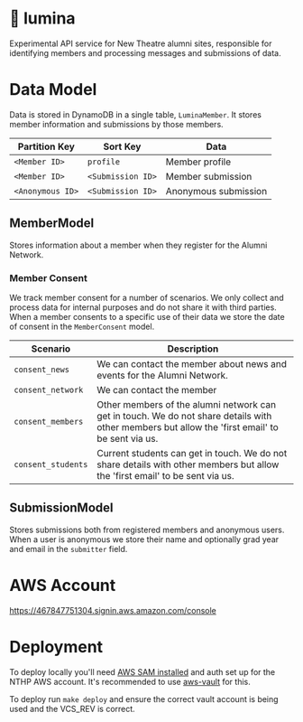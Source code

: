 # :fish_cake: lumina

Experimental API service for New Theatre alumni sites, responsible for identifying members and processing messages and submissions of data.

# Data Model

Data is stored in DynamoDB in a single table, `LuminaMember`. It stores member information and submissions by those members.

| Partition Key    | Sort Key          | Data                 |
| ---------------- | ----------------- | -------------------- |
| `<Member ID>`    | `profile`         | Member profile       |
| `<Member ID>`    | `<Submission ID>` | Member submission    |
| `<Anonymous ID>` | `<Submission ID>` | Anonymous submission |

## MemberModel

Stores information about a member when they register for the Alumni Network.

### Member Consent

We track member consent for a number of scenarios. We only collect and process data for internal purposes and do not share it with third parties.
When a member consents to a specific use of their data we store the date of consent in the `MemberConsent` model.

| Scenario           | Description                                                                                                                                     |
| ------------------ | ----------------------------------------------------------------------------------------------------------------------------------------------- |
| `consent_news`     | We can contact the member about news and events for the Alumni Network.                                                                         |
| `consent_network`  | We can contact the member                                                                                                                       |
| `consent_members`  | Other members of the alumni network can get in touch. We do not share details with other members but allow the 'first email' to be sent via us. |
| `consent_students` | Current students can get in touch. We do not share details with other members but allow the 'first email' to be sent via us.                    |

## SubmissionModel

Stores submissions both from registered members and anonymous users. When a user is anonymous we store their name and optionally grad year and email in the `submitter` field.

# AWS Account

https://467847751304.signin.aws.amazon.com/console

# Deployment

To deploy locally you'll need [AWS SAM installed](https://pypi.org/project/aws-sam-cli/) and auth set up for the NTHP AWS account.
It's recommended to use [aws-vault](https://github.com/99designs/aws-vault) for this.

To deploy run `make deploy` and ensure the correct vault account is being used and the VCS_REV is correct.
